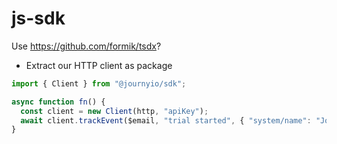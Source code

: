 # js-sdk

Use https://github.com/formik/tsdx?

- Extract our HTTP client as package

```ts
import { Client } from "@journyio/sdk";

async function fn() {
  const client = new Client(http, "apiKey");
  await client.trackEvent($email, "trial started", { "system/name": "John Doe" });
}
```
